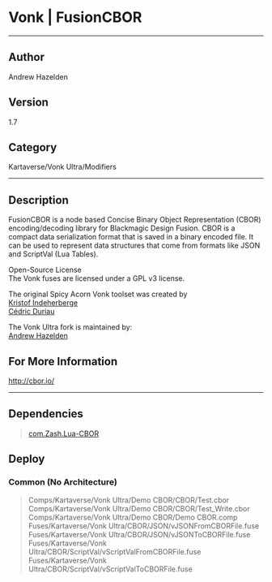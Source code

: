 # Vonk | FusionCBOR
___

## Author
Andrew Hazelden

## Version
1.7

## Category
Kartaverse/Vonk Ultra/Modifiers

___

## Description
<p>FusionCBOR is a node based Concise Binary Object Representation (CBOR) encoding/decoding library for Blackmagic Design Fusion. CBOR is a compact data serialization format that is saved in a binary encoded file. It can be used to represent data structures that come from formats like JSON and ScriptVal (Lua Tables).</p>

<p>Open-Source License<br>
The Vonk fuses are licensed under a GPL v3 license.</p>

<p>The original Spicy Acorn Vonk toolset was created by<br>
<a href="mailto:xmnr0x23@gmail.com">Kristof Indeherberge</a><br>
<a href="mailto:duriau.cedric@live.be">Cédric Duriau</a></p>

<p>The Vonk Ultra fork is maintained by:<br>
<a href="mailto:andrew@andrewhazelden.com">Andrew Hazelden</a></p>

<h2>For More Information</h2>
<p><a href="http://cbor.io/">http://cbor.io/</a></p>

___

## Dependencies

> [com.Zash.Lua-CBOR](com.Zash.Lua-CBOR.md)  
## Deploy

### Common (No Architecture)

> Comps/Kartaverse/Vonk Ultra/Demo CBOR/CBOR/Test.cbor  
> Comps/Kartaverse/Vonk Ultra/Demo CBOR/CBOR/Test_Write.cbor  
> Comps/Kartaverse/Vonk Ultra/Demo CBOR/Demo CBOR.comp  
> Fuses/Kartaverse/Vonk Ultra/CBOR/JSON/vJSONFromCBORFile.fuse  
> Fuses/Kartaverse/Vonk Ultra/CBOR/JSON/vJSONToCBORFile.fuse  
> Fuses/Kartaverse/Vonk Ultra/CBOR/ScriptVal/vScriptValFromCBORFile.fuse  
> Fuses/Kartaverse/Vonk Ultra/CBOR/ScriptVal/vScriptValToCBORFile.fuse  
